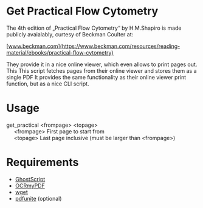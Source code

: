 # Get Practical Flow Cytometry
The 4th edition of „Practical Flow Cytometry“ by H.M.Shapiro is made publicly avaialably, curtesy of Beckman Coulter at:

[www.beckman.com](https://www.beckman.com/resources/reading-material/ebooks/practical-flow-cytometry)  

They provide it in a nice online viewer, which even allows to print pages out. This
This script fetches pages from their online viewer and stores them as a single PDF
It provides the same functionality as their online viewer print function,
but as a nice CLI script.

# Usage
get_practical \<frompage\> \<topage\>  
&nbsp;&nbsp;&nbsp;&nbsp;&nbsp;\<frompage\> First page to start from  
&nbsp;&nbsp;&nbsp;&nbsp;&nbsp;\<topage\> Last page inclusive (must be larger than \<frompage\>)

# Requirements
- [GhostScript](https://www.ghostscript.com/)
- [OCRmyPDF](https://ocrmypdf.readthedocs.io/en/latest/)
- [wget](https://www.gnu.org/software/wget/)
- [pdfunite](https://poppler.freedesktop.org/) (optional)
